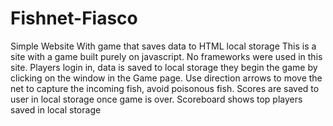 # Fishnet-Fiasco
Simple Website With game that saves data to HTML local storage
This is a site with a game built purely on javascript. No frameworks were used in this site. 
Players login in, data is saved to local storage they begin the game by clicking on the window in the Game page.
Use direction arrows to move the net to capture the incoming fish, avoid poisonous fish.
Scores are saved to user in local storage once game is over.
Scoreboard shows top players saved in local storage

